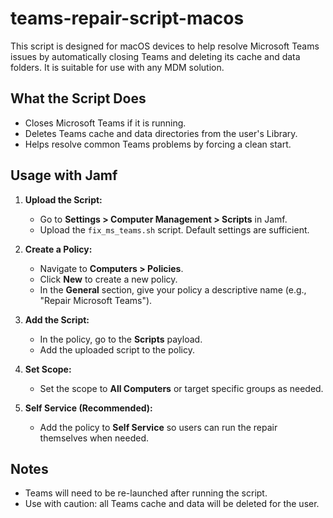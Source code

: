 # teams-repair-script-macos

This script is designed for macOS devices to help resolve Microsoft Teams issues by automatically closing Teams and deleting its cache and data folders. It is suitable for use with any MDM solution.

## What the Script Does

- Closes Microsoft Teams if it is running.
- Deletes Teams cache and data directories from the user's Library.
- Helps resolve common Teams problems by forcing a clean start.

## Usage with Jamf

1. **Upload the Script:**

   - Go to **Settings > Computer Management > Scripts** in Jamf.
   - Upload the `fix_ms_teams.sh` script. Default settings are sufficient.

2. **Create a Policy:**

   - Navigate to **Computers > Policies**.
   - Click **New** to create a new policy.
   - In the **General** section, give your policy a descriptive name (e.g., "Repair Microsoft Teams").

3. **Add the Script:**

   - In the policy, go to the **Scripts** payload.
   - Add the uploaded script to the policy.

4. **Set Scope:**

   - Set the scope to **All Computers** or target specific groups as needed.

5. **Self Service (Recommended):**
   - Add the policy to **Self Service** so users can run the repair themselves when needed.

## Notes

- Teams will need to be re-launched after running the script.
- Use with caution: all Teams cache and data will be deleted for the user.
